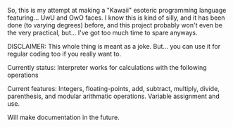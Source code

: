 So, this is my attempt at making a "Kawaii" esoteric programming language featuring... UwU and OwO faces. I know this is kind of silly, and it has been done (to varying degrees) before, and this project probably won't even be the very practical, but... I've got too much time to spare anyways.

DISCLAIMER: This whole thing is meant as a joke. But... you can use it for regular coding too if you really want to.

Currently status: Interpreter works for calculations with the following operations

Current features: Integers, floating-points, add, subtract, multiply, divide, parenthesis, and modular arithmatic operations. Variable assignment and use.

Will make documentation in the future.
